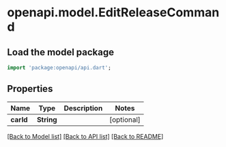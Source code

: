 # openapi.model.EditReleaseCommand

## Load the model package
```dart
import 'package:openapi/api.dart';
```

## Properties
Name | Type | Description | Notes
------------ | ------------- | ------------- | -------------
**carId** | **String** |  | [optional] 

[[Back to Model list]](../README.md#documentation-for-models) [[Back to API list]](../README.md#documentation-for-api-endpoints) [[Back to README]](../README.md)


